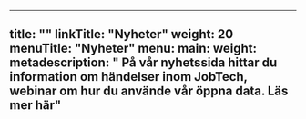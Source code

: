 
---
title: ""
linkTitle: "Nyheter"
weight: 20
menuTitle: "Nyheter"
menu:
  main:
    weight: 
metadescription: " På vår nyhetssida hittar du information om händelser inom JobTech, webinar om hur du använde vår öppna data. Läs mer här"
---



